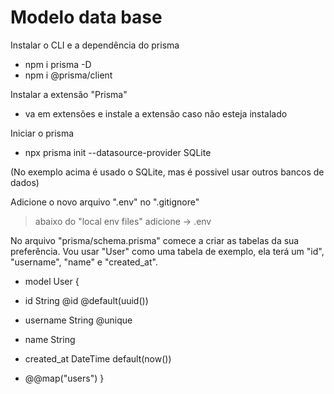 # Modelo data base

Instalar o CLI e a dependência do prisma
- npm i prisma -D
- npm i @prisma/client

Instalar a extensão "Prisma"
- va em extensões e instale a extensão caso não esteja instalado

Iniciar o prisma
- npx prisma init --datasource-provider SQLite

(No exemplo acima é usado o SQLite, mas é possivel usar outros bancos de dados)

Adicione o novo arquivo ".env" no ".gitignore"
> abaixo do "local env files" adicione ->
> .env


No arquivo "prisma/schema.prisma" comece a criar as tabelas da sua preferência. Vou usar "User" como uma tabela de exemplo, ela terá um "id", "username", "name" e "created_at".
- model User {
- id String @id @default(uuid())
- username String @unique
- name String
- created_at DateTime default(now())

- @@map("users")
}
